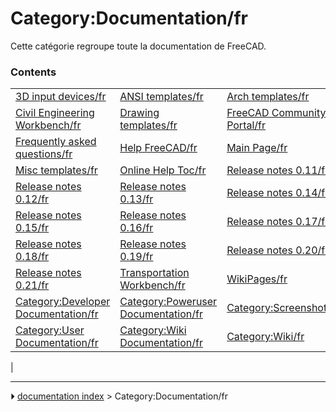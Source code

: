 # Category:Documentation/fr
Cette catégorie regroupe toute la documentation de FreeCAD.

### Contents

|     |     |     |
| --- | --- | --- |
| [3D input devices/fr](3D_input_devices/fr.md) | [ANSI templates/fr](ANSI_templates/fr.md) | [Arch templates/fr](Arch_templates/fr.md) |
| [Civil Engineering Workbench/fr](Civil_Engineering_Workbench/fr.md) | [Drawing templates/fr](Drawing_templates/fr.md) | [FreeCAD Community Portal/fr](FreeCAD_Community_Portal/fr.md) |
| [Frequently asked questions/fr](Frequently_asked_questions/fr.md) | [Help FreeCAD/fr](Help_FreeCAD/fr.md) | [Main Page/fr](Main_Page/fr.md) |
| [Misc templates/fr](Misc_templates/fr.md) | [Online Help Toc/fr](Online_Help_Toc/fr.md) | [Release notes 0.11/fr](Release_notes_0.11/fr.md) |
| [Release notes 0.12/fr](Release_notes_0.12/fr.md) | [Release notes 0.13/fr](Release_notes_0.13/fr.md) | [Release notes 0.14/fr](Release_notes_0.14/fr.md) |
| [Release notes 0.15/fr](Release_notes_0.15/fr.md) | [Release notes 0.16/fr](Release_notes_0.16/fr.md) | [Release notes 0.17/fr](Release_notes_0.17/fr.md) |
| [Release notes 0.18/fr](Release_notes_0.18/fr.md) | [Release notes 0.19/fr](Release_notes_0.19/fr.md) | [Release notes 0.20/fr](Release_notes_0.20/fr.md) |
| [Release notes 0.21/fr](Release_notes_0.21/fr.md) | [Transportation Workbench/fr](Transportation_Workbench/fr.md) | [WikiPages/fr](WikiPages/fr.md) |
| [Category:Developer Documentation/fr](Category_Developer_Documentation/fr.md) | [Category:Poweruser Documentation/fr](Category_Poweruser_Documentation/fr.md) | [Category:Screenshots/fr](Category_Screenshots/fr.md) |
| [Category:User Documentation/fr](Category_User_Documentation/fr.md) | [Category:Wiki Documentation/fr](Category_Wiki_Documentation/fr.md) | [Category:Wiki/fr](Category_Wiki/fr.md) |
|



---
⏵ [documentation index](../README.md) > Category:Documentation/fr
